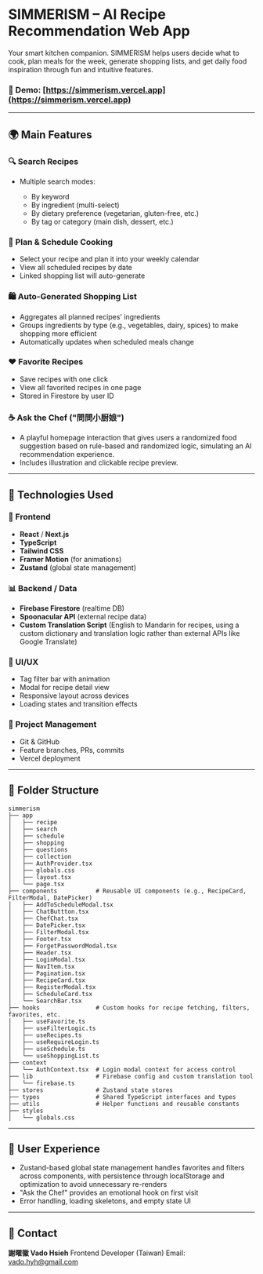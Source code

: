# SIMMERISM – AI Recipe Recommendation Web App

Your smart kitchen companion. SIMMERISM helps users decide what to cook, plan meals for the week, generate shopping lists, and get daily food inspiration through fun and intuitive features.

### 🔗 Demo: [https://simmerism.vercel.app](https://simmerism.vercel.app)

---

## 🌍 Main Features

### 🔍 Search Recipes

* Multiple search modes:

  * By keyword
  * By ingredient (multi-select)
  * By dietary preference (vegetarian, gluten-free, etc.)
  * By tag or category (main dish, dessert, etc.)

### 🍳 Plan & Schedule Cooking

* Select your recipe and plan it into your weekly calendar
* View all scheduled recipes by date
* Linked shopping list will auto-generate

### 🛍️ Auto-Generated Shopping List

* Aggregates all planned recipes' ingredients
* Groups ingredients by type (e.g., vegetables, dairy, spices) to make shopping more efficient
* Automatically updates when scheduled meals change

### ❤️ Favorite Recipes

* Save recipes with one click
* View all favorited recipes in one page
* Stored in Firestore by user ID

### ☕️ Ask the Chef ("問問小厨娘")

* A playful homepage interaction that gives users a randomized food suggestion based on rule-based and randomized logic, simulating an AI recommendation experience.
* Includes illustration and clickable recipe preview.

---

## 🤝 Technologies Used

### 🚀 Frontend

* **React** / **Next.js**
* **TypeScript**
* **Tailwind CSS**
* **Framer Motion** (for animations)
* **Zustand** (global state management)

### 📊 Backend / Data

* **Firebase Firestore** (realtime DB)
* **Spoonacular API** (external recipe data)
* **Custom Translation Script** (English to Mandarin for recipes, using a custom dictionary and translation logic rather than external APIs like Google Translate)

### 🎨 UI/UX

* Tag filter bar with animation
* Modal for recipe detail view
* Responsive layout across devices
* Loading states and transition effects

### 📜 Project Management

* Git & GitHub
* Feature branches, PRs, commits
* Vercel deployment

---

## 🔄 Folder Structure

```
simmerism
├── app
│   ├── recipe          
│   ├── search           
│   ├── schedule         
│   ├── shopping         
│   ├── questions
│   ├── collection
│   ├── AuthProvider.tsx
│   ├── globals.css
│   ├── layout.tsx  
│   └── page.tsx       
├── components           # Reusable UI components (e.g., RecipeCard, FilterModal, DatePicker)
│   ├── AddToScheduleModal.tsx
│   ├── ChatButtton.tsx
│   ├── ChefChat.tsx
│   ├── DatePicker.tsx
│   ├── FilterModal.tsx
│   ├── Footer.tsx
│   ├── ForgetPasswordModal.tsx
│   ├── Header.tsx
│   ├── LoginModal.tsx
│   ├── NavItem.tsx
│   ├── Pagination.tsx
│   ├── RecipeCard.tsx
│   ├── RegisterModal.tsx
│   ├── ScheduleCard.tsx
│   └── SearchBar.tsx
├── hooks                # Custom hooks for recipe fetching, filters, favorites, etc.
│   ├── useFavorite.ts
│   ├── useFilterLogic.ts
│   ├── useRecipes.ts
│   ├── useRequireLogin.ts
│   ├── useSchedule.ts
│   └── useShoppingList.ts
├── context
│   └── AuthContext.tsx  # Login modal context for access control
├── lib                  # Firebase config and custom translation tool
│   └── firebase.ts
├── stores               # Zustand state stores
├── types                # Shared TypeScript interfaces and types
├── utils                # Helper functions and reusable constants
├── styles
│   └── globals.css
```

---

## 🎨 User Experience

* Zustand-based global state management handles favorites and filters across components, with persistence through localStorage and optimization to avoid unnecessary re-renders
* "Ask the Chef" provides an emotional hook on first visit
* Error handling, loading skeletons, and empty state UI

---

## 📢 Contact

**謝曜徽 Vado Hsieh**
Frontend Developer (Taiwan)
Email: [vado.hyh@gmail.com](mailto:vado.hyh@gmail.com)
